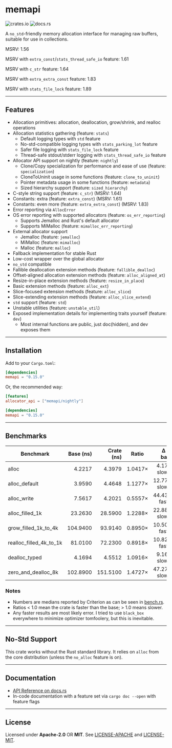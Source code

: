# memapi

![crates.io](https://img.shields.io/crates/v/memapi.svg) ![docs.rs](https://docs.rs/memapi/badge.svg)

A `no_std`-friendly memory allocation interface for managing raw buffers, suitable for use in collections.

MSRV: 1.56

MSRV with `extra_const`/`stats_thread_safe_io` feature: 1.61

MSRV with `c_str` feature: 1.64

MSRV with `extra_extra_const` feature: 1.83

MSRV with `stats_file_lock` feature: 1.89

---

## Features

- Allocation primitives: allocation, deallocation, grow/shrink, and realloc operations
- Allocation statistics gathering (feature: `stats`)
  - Default logging types with `std` feature
  - No-std-compatible logging types with `stats_parking_lot` feature
  - Safer file logging with `stats_file_lock` feature
  - Thread-safe stdout/stderr logging with `stats_thread_safe_io` feature
- Allocator API support on nightly (feature: `nightly`)
  - Clone/Copy specialization for performance and ease of use (feature: `specialization`)
  - CloneToUninit usage in some functions (feature: `clone_to_uninit`)
  - Pointer metadata usage in some functions (feature: `metadata`)
  - Sized hierarchy support (feature: `sized_hierarchy`)
- C-style string support (feature: `c_str`) (MSRV: 1.64)
- Constants: extra (feature: `extra_const`) (MSRV: 1.61)
- Constants: even more (feature: `extra_extra_const`) (MSRV: 1.83)
- Error reporting via `AllocError`
- OS error reporting with supported allocators (feature: `os_err_reporting`)
  - Supports Jemalloc and Rust's default allocator
  - Supports MiMalloc (feature: `mimalloc_err_reporting`)
- External allocator support
  - Jemalloc (feature: `jemalloc`)
  - MiMalloc (feature: `mimalloc`)
  - Malloc (feature: `malloc`)
- Fallback implementation for stable Rust
- Low-cost wrapper over the global allocator
- `no_std` compatible
- Fallible deallocation extension methods (feature: `fallible_dealloc`)
- Offset-aligned allocation extension methods (feature: `alloc_aligned_at`)
- Resize-in-place extension methods (feature: `resize_in_place`)
- Basic extension methods (feature: `alloc_ext`)
- Slice-focused extension methods (feature: `alloc_slice`)
- Slice-extending extension methods (feature: `alloc_slice_extend`)
- `std` support (feature: `std`)
- Unstable utilities (feature: `unstable_util`)
- Exposed implementation details for implementing traits yourself (feature: `dev`)
  - Most internal functions are public, just doc(hidden), and dev exposes them

---

## Installation

Add to your `Cargo.toml`:

```toml
[dependencies]
memapi = "0.15.0"
```

Or, the recommended way:

```toml
[features]
allocator_api = ["memapi/nightly"]

[dependencies]
memapi = "0.15.0"
```

---

## Benchmarks

| Benchmark               | Base (ns) | Crate (ns) |  Ratio  |     Δ vs base |
|-------------------------|----------:|-----------:|:-------:|--------------:|
| alloc                   |    4.2217 |     4.3979 | 1.0417× |  4.17% slower |
| alloc_default<u64>      |    3.9590 |     4.4648 | 1.1277× | 12.77% slower |
| alloc_write<u128>       |    7.5617 |     4.2021 | 0.5557× | 44.43% faster |
| alloc_filled_1k         |   23.2630 |    28.5900 | 1.2288× | 22.88% slower |
| grow_filled_1k_to_4k    |  104.9400 |    93.9140 | 0.8950× | 10.50% faster |
| realloc_filled_4k_to_1k |   81.0100 |    72.2300 | 0.8918× | 10.82% faster |
| dealloc_typed<usize>    |    4.1694 |     4.5512 | 1.0916× |  9.16% slower |
| zero_and_dealloc_8k     |  102.8900 |   151.5100 | 1.4727× | 47.27% slower |

### Notes

- Numbers are medians reported by Criterion as can be seen in [bench.rs](./benches/bench.rs).
- Ratios < 1.0 mean the crate is faster than the base; > 1.0 means slower.
- Any faster results are most likely error. I tried to use `black_box` everywhere to minimize optimizer tomfoolery, but
  this is inevitable.

---

[//]: # (## API)

[//]: # (### Trait: `Alloc`)

[//]: # ()

[//]: # (Defines the minimal allocation interface. Methods include:)

[//]: # ()

[//]: # (* `alloc&#40;layout&#41; -> Result<NonNull<u8>, AllocError>`)

[//]: # (    * `alloc_zeroed&#40;layout&#41; -> Result<NonNull<u8>, AllocError>`)

[//]: # (    * `alloc_filled&#40;layout, u8&#41; -> Result<NonNull<u8>, AllocError>`)

[//]: # (    * `alloc_patterned&#40;layout, F&#41; -> Result<NonNull<u8>, AllocError>`)

[//]: # (* `alloc_count<T>&#40;count&#41; -> Result<NonNull<T>, AllocError>`)

[//]: # (    * `alloc_count_zeroed<T>&#40;count&#41;`)

[//]: # (    * `alloc_count_filled<T>&#40;count, u8&#41;`)

[//]: # (    * `alloc_count_patterned<T, F>&#40;count, pattern&#41;`)

[//]: # (* `dealloc&#40;ptr, layout&#41;`)

[//]: # (    * `drop_and_dealloc<T: ?Sized>&#40;ptr&#41;`)

[//]: # (* `grow`)

[//]: # (    * `grow_zeroed`)

[//]: # (    * `grow_filled`)

[//]: # (    * `grow_patterned`)

[//]: # (* `shrink`)

[//]: # (* `realloc`)

[//]: # (    * `realloc_zeroed`)

[//]: # (    * `realloc_filled`)

[//]: # (    * `realloc_patterned`)

[//]: # ()

[//]: # (### Trait: `AllocExt` &#40;feature = `alloc_ext`&#41;)

[//]: # ()

[//]: # (Extension methods built on top of `Alloc` for common allocation patterns:)

[//]: # ()

[//]: # (* `alloc_write<T>&#40;data: T&#41; -> Result<NonNull<T>, AllocError>`)

[//]: # (* `alloc_clone_to<T: Clone>&#40;&T&#41; -> Result<NonNull<T>, AllocError>`)

[//]: # (* `alloc_clone_slice_to<T: Clone>&#40;&[T]&#41; -> Result<NonNull<[T]>, AllocError>`)

[//]: # (* `alloc_slice_with<T, F: Fn&#40;usize&#41; -> T>&#40;usize, F&#41; -> Result<NonNull<[T]>, AllocError>`)

[//]: # (* Deallocation helpers for slices and values)

[//]: # (* Safe and unsafe variants for copying unsized data)

[//]: # ()

[//]: # (### Traits and Utilities)

[//]: # ()

[//]: # (* `Thin` – Marker trait for pointers with no metadata)

[//]: # (* `UnsizedCopy` – Marker trait for safely copying raw memory)

[//]: # (* `SizedProps` – Compile-time constants &#40;`SZ`, `ALIGN`, `LAYOUT`, `IS_ZST`, `MAX_SLICE_LEN`&#41; for sized types)

[//]: # (* `PtrProps<T: ?Sized>` – Query size, alignment, layout, ZST-status, max slice length, and metadata of pointers)

[//]: # ()

[//]: # (---)

[//]: # ()

## No-Std Support

This crate works without the Rust standard library. It relies on `alloc` from the core distribution
(unless the `no_alloc` feature is on).

---

## Documentation

- [API Reference on docs.rs](https://docs.rs/memapi)
- In-code documentation with a feature set via `cargo doc --open` with feature flags

---

## License

Licensed under **Apache-2.0** OR **MIT**. See [LICENSE-APACHE](LICENSE-APACHE) and [LICENSE-MIT](LICENSE-MIT).
